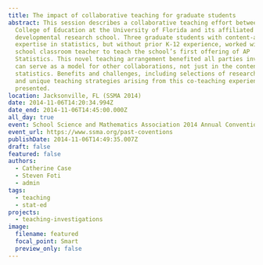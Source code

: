 ```yaml
---
title: The impact of collaborative teaching for graduate students
abstract: This session describes a collaborative teaching effort between the
  College of Education at the University of Florida and its affiliated
  developmental research school. Three graduate students with content-area
  expertise in statistics, but without prior K-12 experience, worked with a high
  school classroom teacher to teach the school’s first offering of AP
  Statistics. This novel teaching arrangement benefited all parties involved and
  can serve as a model for other collaborations, not just in the content area of
  statistics. Benefits and challenges, including selections of research findings
  and unique teaching strategies arising from this co-teaching experience, are
  presented.
location: Jacksonville, FL (SSMA 2014)
date: 2014-11-06T14:20:34.994Z
date_end: 2014-11-06T14:45:00.000Z
all_day: true
event: School Science and Mathematics Association 2014 Annual Convention
event_url: https://www.ssma.org/past-coventions
publishDate: 2014-11-06T14:49:35.007Z
draft: false
featured: false
authors:
  - Catherine Case
  - Steven Foti
  - admin
tags:
  - teaching
  - stat-ed
projects:
  - teaching-investigations
image:
  filename: featured
  focal_point: Smart
  preview_only: false
---
```

